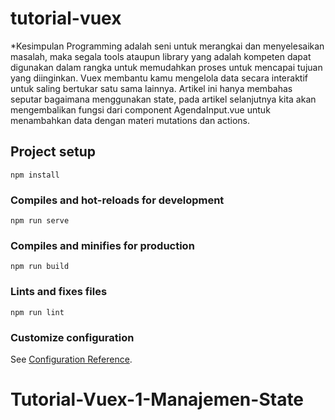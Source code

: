 # tutorial-vuex
*Kesimpulan
Programming adalah seni untuk merangkai dan menyelesaikan masalah, maka segala tools ataupun library yang adalah kompeten dapat digunakan dalam rangka untuk memudahkan proses untuk mencapai tujuan yang diinginkan. Vuex membantu kamu mengelola data secara interaktif untuk saling bertukar satu sama lainnya. Artikel ini hanya membahas seputar bagaimana menggunakan state, pada artikel selanjutnya kita akan mengembalikan fungsi dari component AgendaInput.vue untuk menambahkan data dengan materi mutations dan actions.

## Project setup
```
npm install
```

### Compiles and hot-reloads for development
```
npm run serve
```

### Compiles and minifies for production
```
npm run build
```

### Lints and fixes files
```
npm run lint
```

### Customize configuration
See [Configuration Reference](https://cli.vuejs.org/config/).
# Tutorial-Vuex-1-Manajemen-State

